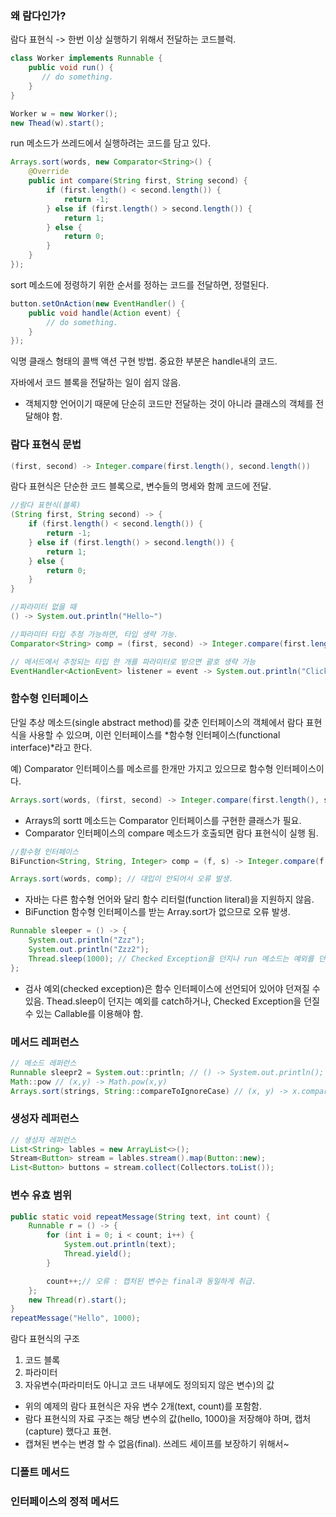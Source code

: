 ### 왜 람다인가?
람다 표현식 -> 한번 이상 실행하기 위해서 전달하는 코드블럭.

````java
class Worker implements Runnable {
    public void run() {
       // do something.
    }
}

Worker w = new Worker();
new Thead(w).start();
````
run 메소드가 쓰레드에서 실행하려는 코드를 담고 있다.


````java
Arrays.sort(words, new Comparator<String>() {
    @Override
    public int compare(String first, String second) {
        if (first.length() < second.length()) {
            return -1;
        } else if (first.length() > second.length()) {
            return 1;
        } else {
            return 0;
        }
    }
});
````
sort 메소드에 정령하기 위한 순서를 정하는 코드를 전달하면, 정렬된다.

````java
button.setOnAction(new EventHandler() {
    public void handle(Action event) {
        // do something.
    }
});
````
익명 클래스 형태의 콜백 액션 구현 방법. 중요한 부분은 handle내의 코드.

자바에서 코드 블록을 전달하는 일이 쉽지 않음.
* 객체지향 언어이기 때문에 단순히 코드만 전달하는 것이 아니라 클래스의 객체를 전달해야 함.

### 람다 표현식 문법
````java
(first, second) -> Integer.compare(first.length(), second.length())
````
람다 표현식은 단순한 코드 블록으로, 변수들의 명세와 함께 코드에 전달.

````java
//람다 표현식(블록)
(String first, String second) -> {
    if (first.length() < second.length()) {
        return -1;
    } else if (first.length() > second.length()) {
        return 1;
    } else {
        return 0;
    }
}

//파라미터 없을 때
() -> System.out.println("Hello~")

//파라미터 타입 추정 가능하면, 타입 생략 가능.
Comparator<String> comp = (first, second) -> Integer.compare(first.length(), second.length()));

// 메서드에서 추정되는 타입 한 개를 파라미터로 받으면 괄호 생략 가능
EventHandler<ActionEvent> listener = event -> System.out.println("Click~");
````

### 함수형 인터페이스
단일 추상 메소드(single abstract method)를 갖춘 인터페이스의 객체에서 람다 표현식을 사용할 수 있으며, 이런 인터페이스를 *함수형 인터페이스(functional interface)*라고 한다.

예) Comparator 인터페이스를 메소르를 한개만 가지고 있으므로 함수형 인터페이스이다.

````java
Arrays.sort(words, (first, second) -> Integer.compare(first.length(), second.length()));
````
* Arrays의 sortt 메소드는 Comparator<String> 인터페이스를 구현한 클래스가 필요.
* Comparator 인터페이스의 compare 메소드가 호출되면 람다 표현식이 실행 됨.

````java
//함수형 인터페이스
BiFunction<String, String, Integer> comp = (f, s) -> Integer.compare(f.length(), s.length());

Arrays.sort(words, comp); // 대입이 안되어서 오류 발생.
````
* 자바는 다른 함수형 언어와 달리 함수 리터럴(function literal)을 지원하지 않음.
* BiFunction 함수형 인터페이스를 받는 Array.sort가 없으므로 오류 발생.

````java
Runnable sleeper = () -> {
    System.out.println("Zzz");
    System.out.println("Zzz2");
    Thread.sleep(1000); // Checked Exception을 던지나 run 메소드는 예외를 던지지 않아서 오류.
};
````
* 검사 예외(checked exception)은 함수 인터페이스에 선언되어 있어야 던져질 수 있음.
  Thead.sleep이 던지는 예외를 catch하거나, Checked Exception을 던질 수 있는 Callable를 이용해야 함.
  
### 메서드 레퍼런스
````java
// 메소드 레퍼런스
Runnable sleepr2 = System.out::println; // () -> System.out.println();
Math::pow // (x,y) -> Math.pow(x,y)
Arrays.sort(strings, String::compareToIgnoreCase) // (x, y) -> x.compareToIgnoreCase(y)
````

### 생성자 레퍼런스
````java
// 생성자 레퍼런스
List<String> lables = new ArrayList<>();
Stream<Button> stream = lables.stream().map(Button::new);
List<Button> buttons = stream.collect(Collectors.toList());
````

### 변수 유효 범위
````java
public static void repeatMessage(String text, int count) {
    Runnable r = () -> {
        for (int i = 0; i < count; i++) {
            System.out.println(text);
            Thread.yield();
        }

        count++;// 오류 : 캡처된 변수는 final과 동일하게 취급.
    };
    new Thread(r).start();
}
repeatMessage("Hello", 1000);

````
람다 표현식의 구조

1. 코드 블록
2. 파라미터
3. 자유변수(파라미터도 아니고 코드 내부에도 정의되지 않은 변수)의 값

* 위의 예제의 람다 표현식은 자유 변수 2개(text, count)를 포함함.
* 람다 표현식의 자료 구조는 해당 변수의 값(hello, 1000)을 저장해야 하며, 캡처(capture) 했다고 표현.
* 캡쳐된 변수는 변경 할 수 없음(final).
  쓰레드 세이프를 보장하기 위해서~

### 디폴트 메서드

### 인터페이스의 정적 메서드
